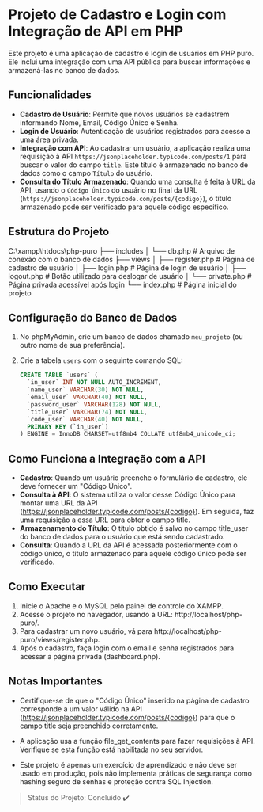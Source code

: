 # Projeto de Cadastro e Login com Integração de API em PHP

Este projeto é uma aplicação de cadastro e login de usuários em PHP puro. Ele inclui uma integração com uma API pública para buscar informações e armazená-las no banco de dados.

## Funcionalidades

- **Cadastro de Usuário**: Permite que novos usuários se cadastrem informando Nome, Email, Código Único e Senha.
- **Login de Usuário**: Autenticação de usuários registrados para acesso a uma área privada.
- **Integração com API**: Ao cadastrar um usuário, a aplicação realiza uma requisição à API `https://jsonplaceholder.typicode.com/posts/1` para buscar o valor do campo `title`. Este título é armazenado no banco de dados como o campo `Título` do usuário.
- **Consulta do Título Armazenado**: Quando uma consulta é feita à URL da API, usando o `Código Único` do usuário no final da URL (`https://jsonplaceholder.typicode.com/posts/{codigo}`), o título armazenado pode ser verificado para aquele código específico.

## Estrutura do Projeto

C:\xampp\htdocs\php-puro
├── includes
│ └── db.php # Arquivo de conexão com o banco de dados 
├── views
│ ├── register.php # Página de cadastro de usuário 
│ ├── login.php # Página de login de usuário 
│ ├── logout.php # Botão utilizado para deslogar de usuário
│ └── private.php # Página privada acessível após login 
└── index.php # Página inicial do projeto

## Configuração do Banco de Dados

1. No phpMyAdmin, crie um banco de dados chamado `meu_projeto` (ou outro nome de sua preferência).
2. Crie a tabela `users` com o seguinte comando SQL:

   ```sql
   CREATE TABLE `users` (
     `in_user` INT NOT NULL AUTO_INCREMENT,
     `name_user` VARCHAR(30) NOT NULL,
     `email_user` VARCHAR(40) NOT NULL,
     `password_user` VARCHAR(128) NOT NULL,
     `title_user` VARCHAR(74) NOT NULL,
     `code_user` VARCHAR(40) NOT NULL,
     PRIMARY KEY (`in_user`)
   ) ENGINE = InnoDB CHARSET=utf8mb4 COLLATE utf8mb4_unicode_ci;

## Como Funciona a Integração com a API

- **Cadastro**: Quando um usuário preenche o formulário de cadastro, ele deve fornecer um "Código Único".
- **Consulta à API**: O sistema utiliza o valor desse Código Único para montar uma URL da API (https://jsonplaceholder.typicode.com/posts/{codigo}). Em seguida, faz uma requisição a essa URL para obter o campo title.
- **Armazenamento do Título**: O título obtido é salvo no campo title_user do banco de dados para o usuário que está sendo cadastrado.
- **Consulta**: Quando a URL da API é acessada posteriormente com o código único, o título armazenado para aquele código único pode ser verificado.

## Como Executar

1. Inicie o Apache e o MySQL pelo painel de controle do XAMPP.
2. Acesse o projeto no navegador, usando a URL: http://localhost/php-puro/.
3. Para cadastrar um novo usuário, vá para http://localhost/php-puro/views/register.php.
4. Após o cadastro, faça login com o email e senha registrados para acessar a página privada (dashboard.php).

## Notas Importantes

- Certifique-se de que o "Código Único" inserido na página de cadastro corresponde a um valor válido na API (https://jsonplaceholder.typicode.com/posts/{codigo}) para que o campo title seja preenchido corretamente.

- A aplicação usa a função file_get_contents para fazer requisições à API. Verifique se esta função está habilitada no seu servidor.
- Este projeto é apenas um exercício de aprendizado e não deve ser usado em produção, pois não implementa práticas de segurança como hashing seguro de senhas e proteção contra SQL Injection.

> Status do Projeto: Concluido :heavy_check_mark:
